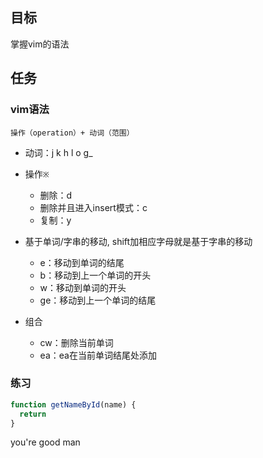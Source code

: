 ## 目标
掌握vim的语法
## 任务
### vim语法
`操作（operation）+ 动词（范围）`
- 动词：j k h l o g_
- 操作`※`
  - 删除：d
  - 删除并且进入insert模式：c
  - 复制：y
- 基于单词/字串的移动, shift加相应字母就是基于字串的移动
  - e：移动到单词的结尾
  - b：移动到上一个单词的开头
  - w：移动到单词的开头
  - ge：移动到上一个单词的结尾

- 组合
  - cw：删除当前单词
  - ea：ea在当前单词结尾处添加


### 练习

```js
function getNameById(name) {
  return
}

```

you're good man